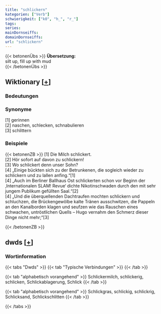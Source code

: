 ```yaml
---
title: "schlickern"
kategorien: ["Verb"]
schwierigkeit: ["k0", "h_", "r_"]
tags:
series:
mainDornseiffs:
domainDornseiffs:
url: "schlickern"
---
```


{{< betonenÜbs >}}
**Übersetzung:**  
silt up, fill up  with mud  
{{< /betonenÜbs >}}

## Wiktionary [[+](https://de.wiktionary.org/wiki/schlickern)]

### Bedeutungen

### Synonyme
[1] gerinnen  
[2] naschen, schlecken, schnabulieren  
[3] schlittern  

### Beispiele
{{< betonenZB >}}
[1] Die Milch schlickert.  
[2] Hör sofort auf davon zu schlickern!  
[3] Wo schlickert denn unser Sohn?  
[4] „Einige bückten sich zu der Betrunkenen, die sogleich wieder zu schlickern und zu lallen anfing.“[1]  
[4] „Auch im Berliner Ballhaus Ost schlickerten schon vor Beginn der ‚Internationalen SLAM! Revue‘ dichte Nikotinschwaden durch den mit sehr jungem Publikum gefüllten Saal.“[2]  
[4] „Und die überquellenden Dachtraufen mochten schlickern und schluchzen, die Brückengewölbe kalte Tränen ausschwitzen, die Pappeln an den Kanalborden klagen und seufzen wie das Rauschen eines schwachen, untröstlichen Quells – Hugo vernahm den Schmerz dieser Dinge nicht mehr;“[3]  

{{< /betonenZB >}}


## dwds [[+](https://www.dwds.de/wb/schlickern)]

### Wortinformation
{{< tabs "Dwds" >}}
{{< tab "Typische Verbindungen" >}}
{{< /tab >}}

{{< tab "alphabetisch vorangehend" >}}
Schlickermilch, schlickerig, schlicken, Schlickablagerung, Schlick
{{< /tab >}}

{{< tab "alphabetisch vorangehend" >}}
Schlickgras, schlickig, schlickrig, Schlicksand, Schlickschlitten
{{< /tab >}}

{{< /tabs >}}

